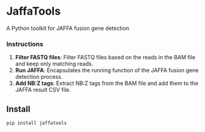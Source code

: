 
# JaffaTools

A Python toolkit for JAFFA fusion gene detection

### Instructions

1. **Filter FASTQ files**: Filter FASTQ files based on the reads in the BAM file and keep only matching reads.
2. **Run JAFFA**: Encapsulates the running function of the JAFFA fusion gene detection process.
3. **Add NB:Z tags**: Extract NB:Z tags from the BAM file and add them to the JAFFA result CSV file.

## Install

```bash
pip install jaffatools